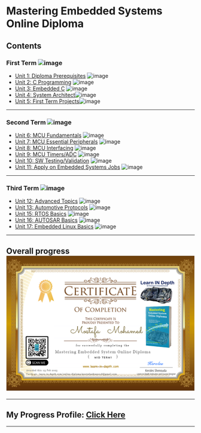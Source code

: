 # Mastering Embedded Systems Online Diploma 

## Contents

### First Term ![image](https://progress-bar.dev/100/?title=DONE)

- [Unit 1: Diploma Prerequisites](https://github.com/MostafaEdrees11/Mastering_Embedded_System_Online_Diploma) ![image](https://progress-bar.dev/100/?title=No_Assignments&color=bababa)
- [Unit 2: C Programming](https://github.com/MostafaEdrees11/Mastering_Embedded_System_Online_Diploma/tree/master/Unit2_C%20Programming) ![image](https://progress-bar.dev/100/)
- [Unit 3: Embedded C](https://github.com/MostafaEdrees11/Mastering_Embedded_System_Online_Diploma/tree/master/Unit3_Embedded%20C) ![image](https://progress-bar.dev/100/)
- [Unit 4: System Architect](https://github.com/MostafaEdrees11/Mastering_Embedded_System_Online_Diploma/tree/master/Unit4_System%20Architecture)![image](https://progress-bar.dev/100/)
- [Unit 5: First Term Projects](https://github.com/MostafaEdrees11/Mastering_Embedded_System_Online_Diploma/tree/master/Unit5_First%20Term%20Projects)![image](https://progress-bar.dev/100/)

---

### Second Term ![image](https://progress-bar.dev/0/?title=IN_PROGRESS&color=ff00ff)

- [Unit 6: MCU Fundamentals](https://github.com/MostafaEdrees11/Mastering_Embedded_System_Online_Diploma) ![image](https://progress-bar.dev/60/)
- [Unit 7: MCU Essential Peripherals](https://github.com/MostafaEdrees11/Mastering_Embedded_System_Online_Diploma) ![image](https://progress-bar.dev/0/)
- [Unit 8: MCU Interfacing](https://github.com/MostafaEdrees11/Mastering_Embedded_System_Online_Diploma) ![image](https://progress-bar.dev/0/)
- [Unit 9: MCU Timers/ADC](https://github.com/MostafaEdrees11/Mastering_Embedded_System_Online_Diploma) ![image](https://progress-bar.dev/0/)
- [Unit 10: SW Testing/Validation](https://github.com/MostafaEdrees11/Mastering_Embedded_System_Online_Diploma) ![image](https://progress-bar.dev/0/)
- [Unit 11: Apply on Embedded Systems Jobs](https://github.com/MostafaEdrees11/Mastering_Embedded_System_Online_Diploma) ![image](https://progress-bar.dev/0/?title=Exams&color=bababa)

---

### Third Term ![image](https://progress-bar.dev/0/?title=Start_Soon&color=ff0000)

- [Unit 12: Advanced Topics](https://github.com/MostafaEdrees11/Mastering_Embedded_System_Online_Diploma) ![image](https://progress-bar.dev/0/)
- [Unit 13: Automotive Protocols](https://github.com/MostafaEdrees11/Mastering_Embedded_System_Online_Diploma) ![image](https://progress-bar.dev/0/)
- [Unit 15: RTOS Basics](https://github.com/MostafaEdrees11/Mastering_Embedded_System_Online_Diploma) ![image](https://progress-bar.dev/0/)
- [Unit 16: AUTOSAR Basics](https://github.com/MostafaEdrees11/Mastering_Embedded_System_Online_Diploma) ![image](https://progress-bar.dev/0/)
- [Unit 17: Embedded Linux Basics](https://github.com/MostafaEdrees11/Mastering_Embedded_System_Online_Diploma) ![image](https://progress-bar.dev/0/)

___

## Overall progress ![image](https://github.com/MostafaEdrees11/Mastering_Embedded_System_Online_Diploma/blob/master/Midterm%20Certification.PNG)
___

## My Progress Profile: [Click Here](https://www.learn-in-depth.com/online-diploma/mostafaedrees018@gmail.com)

---
